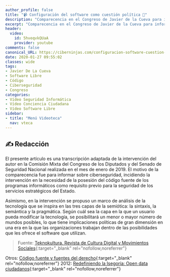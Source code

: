 ```yaml
---
author_profile: false
title: "📹 Configuración del software como cuestión política 🔐"
description: "Comparecencia en el Congreso de Javier de la Cueva para informar sobre ciberseguridad y la importancia de la posesión del código fuente como requisito fundamental para la seguridad estratégica del Estado"
excerpt: "Comparecencia en el Congreso de Javier de la Cueva para informar sobre ciberseguridad y la importancia de la posesión del código fuente como requisito fundamental para la seguridad estratégica del Estado"
header:
  video:
    id: 5hveqvkQUaA
    provider: youtube
comments: false
canonical_URL: https://ciberninjas.com/configuracion-software-cuestion-politica/
date: 2020-01-27 09:55:02
classes: wide
tags:
- Javier De La Cueva
- Software Libre
- Código
- Ciberseguridad
- Congreso
categories:
- Vídeo Seguridad Informática
- Vídeo Conciencia Ciudadana
- Vídeo Software Libre
sidebar:
- title: "Menú Videoteca"
  nav: vteca
---
```

## ✍ Redacción

El presente artículo es una transcripción adaptada de la intervención del autor en la Comisión Mixta del Congreso de los Diputados y del Senado de Seguridad Nacional realizada en el mes de enero de 2019. El motivo de la comparecencia fue para informar sobre ciberseguridad, incidiendo la intervención en la necesidad de la posesión del código fuente de los programas informáticos como requisito previo para la seguridad de los servicios estratégicos del Estado.

Asimismo, en la intervención se propuso un marco de análisis de la tecnología que se inspira en las tres capas de la semiótica: la sintaxis, la semántica y la pragmática. Según cuál sea la capa en la que un usuario pueda modificar la tecnología, se posibilitará un menor o mayor número de mundos posibles, lo que tiene implicaciones políticas de gran dimensión en una era en la que las organizaciones trabajan dentro de las posibilidades que les ofrece el software que utilizan.

> Fuente: [Teknokultura. Revista de Cultura Digital y Movimientos Sociales](https://revistas.ucm.es/index.php/TEKN/article/view/63795){:target="_blank" rel="nofollow,noreferrer"}

Otros: [Código fuente y fuentes del derecho](http://www.elnotario.es/index.php/opinion/8382-codigo-fuente-algoritmos-y-fuentes-del-derecho){:target="_blank" rel="nofollow,noreferrer"}
2012: [Redefiniendo la Isegoría: Open data ciudadanos](http://derecho-internet.org/files/2012-07_isegoria_congreso-idp.pdf){:target="_blank" rel="nofollow,noreferrer"}

